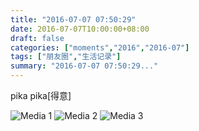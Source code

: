 ```yaml
---
title: "2016-07-07 07:50:29"
date: 2016-07-07T10:00:00+08:00
draft: false
categories: ["moments","2016","2016-07"]
tags: ["朋友圈","生活记录"]
summary: "2016-07-07 07:50:29..."
---
```


pika pika[得意]

![Media 1](/Moments/photos/2016-07-07/201607070750290.jpg)
![Media 2](/Moments/photos/2016-07-07/201607070750291.jpg)
![Media 3](/Moments/photos/2016-07-07/201607070750292.jpg)

